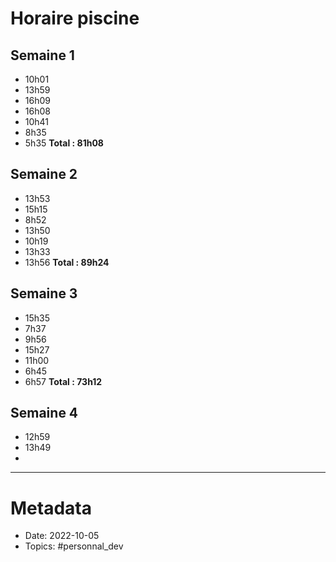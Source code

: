 # Horaire piscine

## Semaine 1
- 10h01
- 13h59
- 16h09
- 16h08
- 10h41
- 8h35
- 5h35
**Total : 81h08**

## Semaine 2
- 13h53
- 15h15
- 8h52
- 13h50
- 10h19
- 13h33
- 13h56
**Total : 89h24**

## Semaine 3
- 15h35
- 7h37
- 9h56
- 15h27
- 11h00
- 6h45
- 6h57
**Total : 73h12**

## Semaine 4
- 12h59
- 13h49
- 
- - - -

# Metadata
- Date: 2022-10-05
- Topics: #personnal_dev 